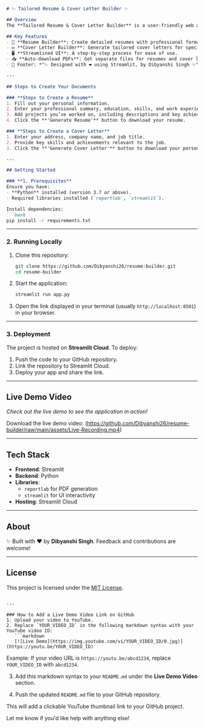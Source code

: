 ```markdown
# ✨ Tailored Resume & Cover Letter Builder ✨

## Overview
The **Tailored Resume & Cover Letter Builder** is a user-friendly web application that helps you create polished resumes and personalized cover letters in minutes. Whether you’re a seasoned professional or just starting your career, this tool ensures your documents are professional and impactful.

## Key Features
- 📄 **Resume Builder**: Create detailed resumes with professional formatting.
- ✉️ **Cover Letter Builder**: Generate tailored cover letters for specific job roles.
- 🖥️ **Streamlined UI**: A step-by-step process for ease of use.
- 📥 **Auto-download PDFs**: Get separate files for resumes and cover letters.
- 🌟 Footer: *"✨ Designed with ❤️ using Streamlit, by Dibyanshi Singh ✨"*

---

## Steps to Create Your Documents

### **Steps to Create a Resume**
1. Fill out your personal information.
2. Enter your professional summary, education, skills, and work experience.
3. Add projects you’ve worked on, including descriptions and key achievements.
4. Click the **'Generate Resume'** button to download your resume.

### **Steps to Create a Cover Letter**
1. Enter your address, company name, and job title.
2. Provide key skills and achievements relevant to the job.
3. Click the **'Generate Cover Letter'** button to download your personalized cover letter.

---

## Getting Started

### **1. Prerequisites**
Ensure you have:
- **Python** installed (version 3.7 or above).
- Required libraries installed (`reportlab`, `streamlit`).

Install dependencies:
```bash
pip install -r requirements.txt
```

---

### **2. Running Locally**
1. Clone this repository:
   ```bash
   git clone https://github.com/Dibyanshi26/resume-builder.git
   cd resume-builder
   ```

2. Start the application:
   ```bash
   streamlit run app.py
   ```

3. Open the link displayed in your terminal (usually `http://localhost:8501`) in your browser.

---

### **3. Deployment**
The project is hosted on **Streamlit Cloud**. To deploy:
1. Push the code to your GitHub repository.
2. Link the repository to Streamlit Cloud.
3. Deploy your app and share the link.

---

## Live Demo Video
*Check out the live demo to see the application in action!*

Download the live demo video:
(https://github.com/Dibyanshi26/resume-builder/raw/main/assets/Live-Recording.mp4)

---

## Tech Stack
- **Frontend**: Streamlit
- **Backend**: Python
- **Libraries**:
  - `reportlab` for PDF generation
  - `streamlit` for UI interactivity
- **Hosting**: Streamlit Cloud

---

## About
✨ Built with ❤️ by **Dibyanshi Singh**. Feedback and contributions are welcome!

---

## License
This project is licensed under the [MIT License](LICENSE).
```

---

### How to Add a Live Demo Video Link on GitHub
1. Upload your video to YouTube.
2. Replace `YOUR_VIDEO_ID` in the following markdown syntax with your YouTube video ID:
   ```markdown
   [![Live Demo](https://img.youtube.com/vi/YOUR_VIDEO_ID/0.jpg)](https://youtu.be/YOUR_VIDEO_ID)
   ```
   Example: If your video URL is `https://youtu.be/abcd1234`, replace `YOUR_VIDEO_ID` with `abcd1234`.

3. Add this markdown syntax to your `README.md` under the **Live Demo Video** section.

4. Push the updated `README.md` file to your GitHub repository.

This will add a clickable YouTube thumbnail link to your GitHub project.

Let me know if you'd like help with anything else!
